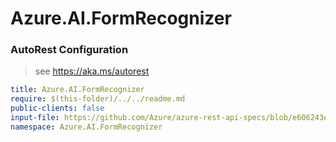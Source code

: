 # Azure.AI.FormRecognizer
### AutoRest Configuration
> see https://aka.ms/autorest

``` yaml
title: Azure.AI.FormRecognizer
require: $(this-folder)/../../readme.md
public-clients: false
input-file: https://github.com/Azure/azure-rest-api-specs/blob/e606243e5297312781dd7dbfd7ab76d2329cc088/specification/cognitiveservices/data-plane/FormRecognizer/preview/v2.0/FormRecognizer.json
namespace: Azure.AI.FormRecognizer
```
